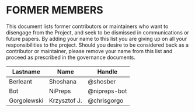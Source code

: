 # FORMER MEMBERS

This document lists former contributors or maintainers who want to disengage from the Project, and seek to be dismissed in communications or future papers.
By adding your name to this list you are giving up on all your responsibilities to the project.
Should you desire to be considered back as a contributor or maintainer, please remove your name from this list and proceed as prescribed in the governance documents.

| **Lastname** | **Name** | **Handle** |
| --- | --- | --- |
| Berleant | Shoshana | @shosber |
| Bot | NiPreps | @nipreps-bot |
| Gorgolewski | Krzysztof J. | @chrisgorgo |
